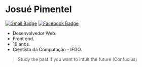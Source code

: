 # Josué Pimentel

[![Gmail Badge](https://img.shields.io/badge/-josue.farias.pimentel@gmail.com-6633cc?style=flat-square&logo=Gmail&logoColor=white&link=mailto:josue.farias.pimentel@gmail.com)](mailto:Gmail)
[![Facebook Badge](https://img.shields.io/badge/-josue.pimentel.106-6633cc?style=flat-square&logo=Facebook&logoColor=white&link=mailto:josue.pimentel.106)](https://www.facebook.com/josue.pimentel.106/)

- Desenvolvedor Web.
- Front end.
- 19 anos.
- Cientista da Computação - IFGO.

> Study the past if you want to intuit the future (Confucius)

